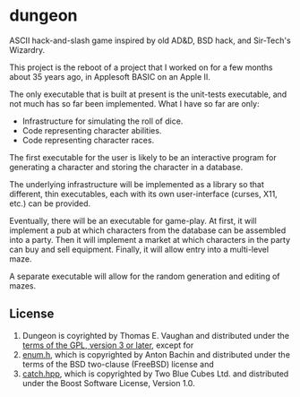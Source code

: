 # dungeon

ASCII hack-and-slash game inspired by old AD&amp;D, BSD hack, and Sir-Tech's
Wizardry.

This project is the reboot of a project that I worked on for a few months about
35 years ago, in Applesoft BASIC on an Apple II.

The only executable that is built at present is the unit-tests executable, and
not much has so far been implemented.  What I have so far are only:

- Infrastructure for simulating the roll of dice.
- Code representing character abilities.
- Code representing character races.

The first executable for the user is likely to be an interactive program for
generating a character and storing the character in a database.

The underlying infrastructure will be implemented as a library so that
different, thin executables, each with its own user-interface (curses, X11,
etc.) can be provided.

Eventually, there will be an executable for game-play.  At first, it will
implement a pub at which characters from the database can be assembled into a
party.  Then it will implement a market at which characters in the party can
buy and sell equipment.  Finally, it will allow entry into a multi-level maze.

A separate executable will allow for the random generation and editing of
mazes.

## License

1. Dungeon is coyrighted by Thomas E. Vaughan and distributed under the [terms
   of the GPL, version 3 or later](LICENSE), except for
2. [enum.h](src/lib/enum.h), which is copyrighted by Anton Bachin and
   distributed under the terms of the BSD two-clause (FreeBSD) license and
3. [catch.hpp](src/test/catch.hpp), which is copyrighted by Two Blue Cubes Ltd.
   and distributed under the Boost Software License, Version 1.0.
